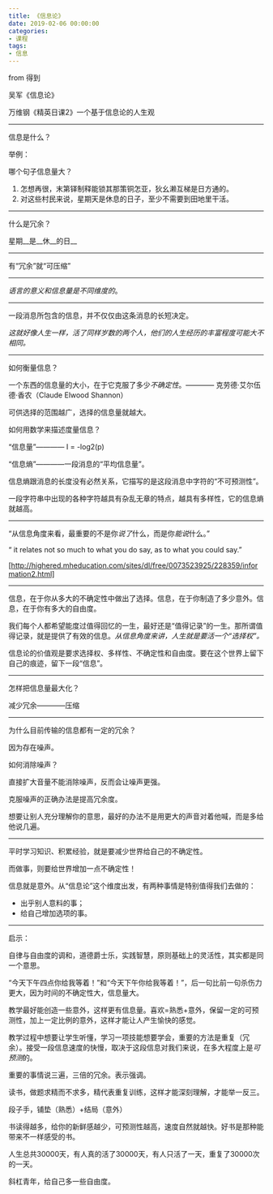 ```yaml
---
title: 《信息论》
date: 2019-02-06 00:00:00
categories: 
- 课程
tags:
- 信息
---
```


from 得到

吴军《信息论》

万维钢《精英日课2》一个基于信息论的人生观

---

信息是什么？

举例：

哪个句子信息量大？

1. 怎想再很，末第铎制释能锁其那策铜怎亚，狄幺濑互梯是日方通的。 
2. 对这些村民来说，星期天是休息的日子，至少不需要到田地里干活。

---

什么是冗余？

星期__是__休__的日__

---

有“冗余”就“可压缩”

---

*语言的意义和信息量是不同维度的*。

---

一段消息所包含的信息，并不仅仅由这条消息的长短决定。

*这就好像人生一样，活了同样岁数的两个人，他们的人生经历的丰富程度可能大不相同。*

---

如何衡量信息？

一个东西的信息量的大小，在于它克服了多少*不确定性*。———— 克劳德·艾尔伍德·香农（Claude Elwood Shannon）

可供选择的范围越广，选择的信息量就越大。

如何用数学来描述度量信息？

“信息量”———— I = -log2(p)

“信息熵”————一段消息的“平均信息量”。

信息熵跟消息的长度没有必然关系，它描写的是这段消息中字符的“不可预测性”。

一段字符串中出现的各种字符越具有杂乱无章的特点，越具有多样性，它的信息熵就越高。

---

“从信息角度来看，最重要的不是你*说了*什么，而是你*能说*什么。”

“ it relates not so much to what you do say, as to what you could say.”

[http://highered.mheducation.com/sites/dl/free/0073523925/228359/information2.html]

---

信息，在于你从多大的不确定性中做出了选择。信息，在于你制造了多少意外。信息，在于你有多大的自由度。

我们每个人都希望能度过值得回忆的一生，最好还是“值得记录”的一生。那所谓值得记录，就是提供了有效的信息。*从信息角度来讲，人生就是要活一个“选择权”。*

信息论的价值观是要求选择权、多样性、不确定性和自由度。要在这个世界上留下自己的痕迹，留下一段“信息”。

---

怎样把信息量最大化？

减少冗余————压缩

---

为什么目前传输的信息都有一定的冗余？

因为存在噪声。

如何消除噪声？

直接扩大音量不能消除噪声，反而会让噪声更强。

克服噪声的正确办法是提高冗余度。

想要让别人充分理解你的意思，最好的办法不是用更大的声音对着他喊，而是多给他说几遍。

---

平时学习知识、积累经验，就是要减少世界给自己的不确定性。

而做事，则要给世界增加一点不确定性！

信息就是意外。从“信息论”这个维度出发，有两种事情是特别值得我们去做的：
- 出乎别人意料的事；
- 给自己增加选项的事。

---

启示：

自律与自由度的调和，道德爵士乐，实践智慧，原则基础上的灵活性，其实都是同一个意思。

“今天下午四点你给我等着！”和“今天下午你给我等着！”，后一句比前一句杀伤力更大，因为时间的不确定性大，信息量大。

教学最好能创造一些意外，这样更有信息量。喜欢=熟悉+意外，保留一定的可预测性，加上一定比例的意外，这样才能让人产生愉快的感觉。

教学过程中想要让学生听懂，学习一项技能想要学会，重要的方法是重复（冗余）。接受一段信息速度的快慢，取决于这段信息对我们来说，在多大程度上是*可预测*的。

重要的事情说三遍，三倍的冗余。表示强调。

读书，做题求精而不求多，精代表重复训练，这样才能深刻理解，才能举一反三。

段子手，铺垫（熟悉）+结局（意外）

书读得越多，给你的新鲜感越少，可预测性越高，速度自然就越快。好书是那种能带来不一样感受的书。

人生总共30000天，有人真的活了30000天，有人只活了一天，重复了30000次的一天。

斜杠青年，给自己多一些自由度。
